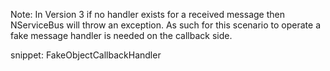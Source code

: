 
Note: In Version 3 if no handler exists for a received message then NServiceBus will throw an exception. As such for this scenario to operate a fake message handler is needed on the callback side.

snippet: FakeObjectCallbackHandler
